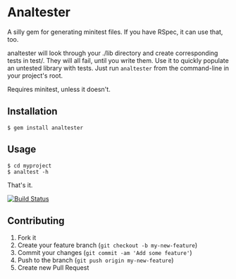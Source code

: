 # Analtester

A silly gem for generating minitest files. If you have RSpec, it can use that,
too.

analtester will look through your ./lib directory and create corresponding tests in test/.
They will all fail, until you write them. Use it to quickly populate an untested
library with tests. Just run `analtester` from the command-line in your project's root.

Requires minitest, unless it doesn't.

## Installation

    $ gem install analtester

## Usage

    $ cd myproject
    $ analtest -h

That's it.

[![Build Status](https://travis-ci.org/bjjb/analtester.svg?branch=master)](https://travis-ci.org/bjjb/analtester)

## Contributing

1. Fork it
2. Create your feature branch (`git checkout -b my-new-feature`)
3. Commit your changes (`git commit -am 'Add some feature'`)
4. Push to the branch (`git push origin my-new-feature`)
5. Create new Pull Request
